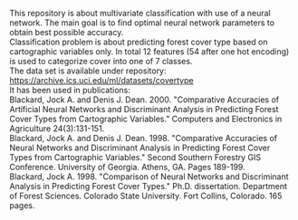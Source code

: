 This repository is about multivariate classification with use of a neural network. The main goal is to find optimal neural network parameters to obtain best possible accuracy.  
Classification problem is about predicting forest cover type based on cartographic variables only. In total 12 features (54 after one hot encoding) is used to categorize cover into one of 7 classes.  
The data set is available under repository:  
https://archive.ics.uci.edu/ml/datasets/covertype  
It has been used in publications:  
Blackard, Jock A. and Denis J. Dean. 2000. "Comparative Accuracies of Artificial Neural Networks and Discriminant Analysis in Predicting Forest Cover Types from Cartographic Variables." Computers and Electronics in Agriculture 24(3):131-151.  
Blackard, Jock A. and Denis J. Dean. 1998. "Comparative Accuracies of Neural Networks and Discriminant Analysis in Predicting Forest Cover Types from Cartographic Variables." Second Southern Forestry GIS Conference. University of Georgia. Athens, GA. Pages 189-199.  
Blackard, Jock A. 1998. "Comparison of Neural Networks and Discriminant Analysis in Predicting Forest Cover Types." Ph.D. dissertation. Department of Forest Sciences. Colorado State University. Fort Collins, Colorado. 165 pages.  

